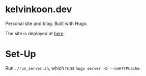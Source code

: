 # kelvinkoon.dev

Personal site and blog. Built with Hugo.

The site is deployed at [here](https://kelvinkoon.dev/).

# Set-Up

Run `./run_server.sh`, which runs `hugo server -D --noHTTPCache`.
